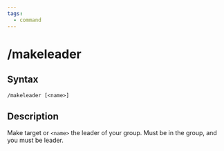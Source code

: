 ```yaml
---
tags:
  - command
---
```


# /makeleader

## Syntax

<!--cmd-syntax-start-->
```eqcommand
/makeleader [<name>]
```
<!--cmd-syntax-end-->

## Description

<!--cmd-desc-start-->
Make target or `<name>` the leader of your group. Must be in the group, and you must be leader.
<!--cmd-desc-end-->
